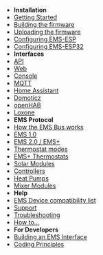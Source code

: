 * **Installation**
* [Getting Started](getting_started)
* [Building the firmware](Building-firmware)
* [Uploading the firmware](Uploading-firmware)
* [Configuring EMS-ESP](Configure-firmware)
* [Configuring EMS-ESP32](Configure-firmware32)
* **Interfaces**
* [API](API)
* [Web](Web)
* [Console](Console)
* [MQTT](MQTT)
* [Home Assistant](Home-Assistant)
* [Domoticz](Domoticz)
* [openHAB](openHAB)
* [Loxone](loxone)
* **EMS Protocol**
* [How the EMS Bus works](How-the-EMS-bus-works)
* [EMS 1.0](EMS-Telegram-Types)
* [EMS 2.0 / EMS+](Deciphering-EMS-Plus)
* [Thermostat modes](Thermostat-Modes-RC35-vs-RC300)
* [EMS+ Thermostats](RC3xx-Thermostats)
* [Solar Modules](SM100)
* [Controllers](MC110-controller)
* [Heat Pumps](HeatPump)
* [Mixer Modules](Mixer_module)
* **Help**
* [EMS Device compatibility list](Supported-EMS-Devices)
* [Support](Support)
* [Troubleshooting](Troubleshooting)
* [How to...](Howto)
* **For Developers**
* [Building an EMS Interface](Building-your-own-test-circuit)
* [Coding Principles](Coding)
